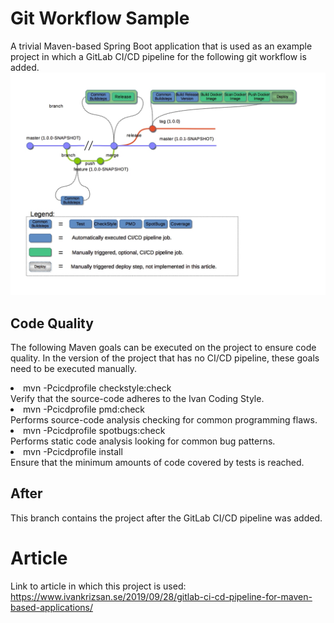# Git Workflow Sample
A trivial Maven-based Spring Boot application that is used as an example project in which
a GitLab CI/CD pipeline for the following git workflow is added.
![alt text](git_workflow.jpg)
## Code Quality
The following Maven goals can be executed on the project to ensure code quality.
In the version of the project that has no CI/CD pipeline, these goals need to be executed manually.
<br/>
<li>mvn -Pcicdprofile checkstyle:check
<br/> Verify that the source-code adheres to the Ivan Coding Style.</li>
<li>mvn -Pcicdprofile pmd:check
<br/>Performs source-code analysis checking for common programming flaws.</li>
<li>mvn -Pcicdprofile spotbugs:check
<br/>Performs static code analysis looking for common bug patterns.
</li>
<li>mvn -Pcicdprofile install
<br/>Ensure that the minimum amounts of code covered by tests is reached.</li>

## After
This branch contains the project after the GitLab CI/CD pipeline was added.

# Article
Link to article in which this project is used:<br/>
https://www.ivankrizsan.se/2019/09/28/gitlab-ci-cd-pipeline-for-maven-based-applications/
